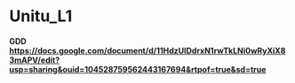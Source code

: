 # Unitu_L1
#### GDD https://docs.google.com/document/d/11HdzUIDdrxN1rwTkLNi0wRyXiX83mAPV/edit?usp=sharing&ouid=104528759562443167694&rtpof=true&sd=true
